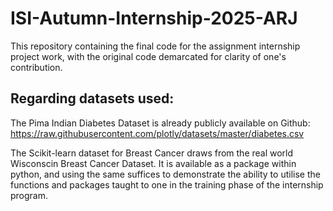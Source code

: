 # ISI-Autumn-Internship-2025-ARJ
This repository containing the final code for the assignment internship project work, with the original code demarcated for clarity of one's contribution.

## Regarding datasets used:
The Pima Indian Diabetes Dataset is already publicly available on Github: https://raw.githubusercontent.com/plotly/datasets/master/diabetes.csv

The Scikit-learn dataset for Breast Cancer draws from the real world Wisconscin Breast Cancer Dataset. It is available as a package within python, and using the same suffices to demonstrate the ability to utilise the functions and packages taught to one in the training phase of the internship program. 
